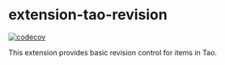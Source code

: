# extension-tao-revision

[![codecov](https://codecov.io/gh/oat-sa/extension-tao-revision/branch/master/graph/badge.svg)](https://codecov.io/gh/oat-sa/extension-tao-revision)

This extension provides basic revision control for items in Tao.
